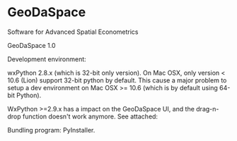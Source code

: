 # GeoDaSpace
Software for Advanced Spatial Econometrics


GeoDaSpace 1.0

Development environment:

wxPython 2.8.x (which is 32-bit only version). On Mac OSX, only version < 10.6 (Lion) support 32-bit python by default. This cause a major problem to setup a dev environment on Mac OSX >= 10.6 (which is by default using 64-bit Python).

WxPython >=2.9.x has a impact on the GeoDaSpace UI, and the drag-n-drop function doesn't work anymore. See attached:

Bundling program: PyInstaller.



